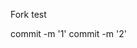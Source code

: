 <!--
 * @Descripttion: 
 * @version: 
 * @Author: Jianyong Wang
 * @Date: 2021-03-12 16:11:11
 * @LastEditors: Jianyong Wang
 * @LastEditTime: 2022-05-17 17:48:08
-->
Fork test

commit -m '1'
commit -m '2'